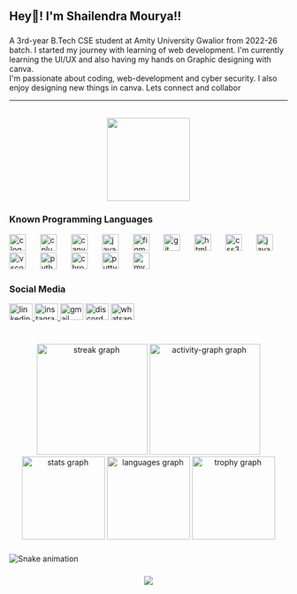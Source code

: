 <h2 align="left">Hey👋! I'm Shailendra Mourya!!</h2>

###

<p align="left">A 3rd-year B.Tech CSE student at Amity University Gwalior from 2022-26 batch. I started my journey with learning of web development. I'm currently learning the UI/UX and also having my hands on Graphic designing with canva.<br>I'm passionate about coding, web-development and cyber security. I also enjoy designing new things in canva. Lets connect and collabor</p>
<hr>


<br clear="both">

<div align="center">
  <img height="150" src="https://media.licdn.com/dms/image/D5616AQFWoNQTuYk7eQ/profile-displaybackgroundimage-shrink_350_1400/0/1720408262678?e=1726704000&v=beta&t=Rb3SjtE4RknXVG99MiZKgQPPxaHdT0abmP-B0OF7M2Q"  />
</div>

###

<div align="left">
<h3> Known Programming Languages </h3> 
  <img src="https://cdn.jsdelivr.net/gh/devicons/devicon/icons/c/c-original.svg" height="30" alt="c logo"  />
  <img width="18" />
  <img src="https://cdn.jsdelivr.net/gh/devicons/devicon/icons/cplusplus/cplusplus-original.svg" height="30" alt="cplusplus logo"  />
  <img width="18" />
  <img src="https://cdn.jsdelivr.net/gh/devicons/devicon/icons/canva/canva-original.svg" height="30" alt="canva logo"  />
  <img width="18" />
  <img src="https://cdn.jsdelivr.net/gh/devicons/devicon/icons/java/java-original.svg" height="30" alt="java logo"  />
  <img width="18" />
  <img src="https://cdn.jsdelivr.net/gh/devicons/devicon/icons/figma/figma-original.svg" height="30" alt="figma logo"  />
  <img width="18" />
  <img src="https://cdn.jsdelivr.net/gh/devicons/devicon/icons/git/git-original.svg" height="30" alt="git logo"  />
  <img width="18" />
  <img src="https://cdn.jsdelivr.net/gh/devicons/devicon/icons/html5/html5-original.svg" height="30" alt="html5 logo"  />
  <img width="18" />
  <img src="https://cdn.jsdelivr.net/gh/devicons/devicon/icons/css3/css3-original.svg" height="30" alt="css3 logo"  />
  <img width="18" />
  <img src="https://cdn.jsdelivr.net/gh/devicons/devicon/icons/javascript/javascript-original.svg" height="30" alt="javascript logo"  />
  <img width="18" />
  <img src="https://cdn.jsdelivr.net/gh/devicons/devicon/icons/vscode/vscode-original.svg" height="30" alt="vscode logo"  />
  <img width="18" />
  <img src="https://cdn.jsdelivr.net/gh/devicons/devicon/icons/python/python-original.svg" height="30" alt="python logo"  />
  <img width="18" />
  <img src="https://cdn.jsdelivr.net/gh/devicons/devicon/icons/chrome/chrome-original.svg" height="30" alt="chrome logo"  />
  <img width="18" />
  <img src="https://cdn.jsdelivr.net/gh/devicons/devicon/icons/putty/putty-original.svg" height="30" alt="putty logo"  />
  <img width="18" />
  <img src="https://cdn.jsdelivr.net/gh/devicons/devicon/icons/mysql/mysql-original.svg" height="30" alt="mysql logo"  />
</div>

###

<div align="left">
<h3> Social Media</h3>
  <a href="https://www.linkedin.com/in/shailum17" target="_blank">
    <img src="https://raw.githubusercontent.com/maurodesouza/profile-readme-generator/master/src/assets/icons/social/linkedin/default.svg" width="42" height="30" alt="linkedin logo"  />
  </a>
  <a href="https://www.instagram.com/shailu_m17?igsh=MWY2bGxmZHp3ZDQwMA==" target="_blank">
    <img src="https://raw.githubusercontent.com/maurodesouza/profile-readme-generator/master/src/assets/icons/social/instagram/default.svg" width="42" height="30" alt="instagram logo"  />
  </a>
  <img src="https://raw.githubusercontent.com/maurodesouza/profile-readme-generator/master/src/assets/icons/social/gmail/default.svg" width="42" height="30" alt="gmail logo"  />
  <img src="https://raw.githubusercontent.com/maurodesouza/profile-readme-generator/master/src/assets/icons/social/discord/default.svg" width="42" height="30" alt="discord logo"  />
  <a href="https://wa.me/message/PHLWVAD672GSJ1" target="_blank">
    <img src="https://raw.githubusercontent.com/maurodesouza/profile-readme-generator/master/src/assets/icons/social/whatsapp/default.svg" width="42" height="30" alt="whatsapp logo"  />
  </a>
</div>

###

<br clear="both">

<div align="center">
  <img src="https://streak-stats.demolab.com?user=shailum17&locale=en&mode=daily&theme=panda&hide_border=true&border_radius=5" height="200" alt="streak graph"  />
  <img src="https://github-readme-activity-graph.vercel.app/graph?username=shailum17&theme=github-dark&hide_title=false&hide_border=true&radius=10&area=true" height="200" alt="activity-graph graph"  />
  <img src="https://github-readme-stats.vercel.app/api?username=shailum17&hide_title=false&hide_rank=false&show_icons=true&include_all_commits=true&count_private=true&disable_animations=false&theme=panda&locale=en&hide_border=true" height="150" alt="stats graph"  />
  <img src="https://github-readme-stats.vercel.app/api/top-langs?username=shailum17&locale=en&hide_title=false&layout=compact&card_width=320&langs_count=5&theme=panda&hide_border=true" height="150" alt="languages graph"  />
  <img src="https://github-profile-trophy.vercel.app?username=shailum17&theme=apprentice&no-frame=true&column=8&row=1" height="150" alt="trophy graph"  />
</div>

###

<img src="https://raw.githubusercontent.com/shailum17/shailum17/output/snake.svg" alt="Snake animation" />

###

<div align="center">
  <img src="https://visitor-badge.laobi.icu/badge?page_id=shailum17.shailum17&"  />
</div>

###
